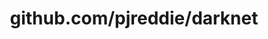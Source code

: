 ---
layout: post
title: github.com/pjreddie/darknet
categories: link
tags: [انگلیسی, گیت‌هاب, برنامه‌نویسی]
---